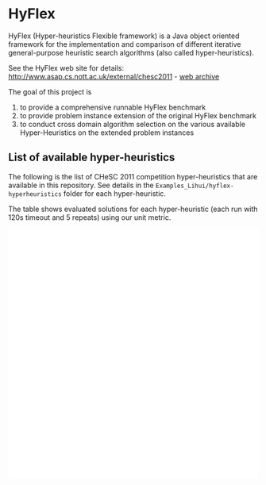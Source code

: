 # HyFlex
HyFlex (Hyper-heuristics Flexible framework) is a Java object oriented framework for the implementation and comparison of different iterative general-purpose heuristic search algorithms (also called hyper-heuristics).

See the HyFlex web site for details: http://www.asap.cs.nott.ac.uk/external/chesc2011 - [web archive](https://web.archive.org/web/20210518021139/http://www.asap.cs.nott.ac.uk/external/chesc2011/)

The goal of this project is
1. to provide a comprehensive runnable HyFlex benchmark
1. to provide problem instance extension of the original HyFlex benchmark
2. to conduct cross domain algorithm selection on the various available Hyper-Heuristics on the extended problem instances

## List of available hyper-heuristics
The following is the list of CHeSC 2011 competition hyper-heuristics that are available in this repository. See details in the `Examples_Lihui/hyflex-hyperheuristics` folder for each hyper-heuristic.

The table shows evaluated solutions for each hyper-heuristic (each run with 120s timeout and 5 repeats) using our unit metric.

![Hyper-heuristics](Examples_Lihui/hyflex-hyperheuristics/heatmap_120_5.svg)
